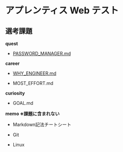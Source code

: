 # アプレンティス Web テスト

## 選考課題

**quest**

  - [PASSWORD_MANAGER.md](PASSWORD_MANAGER.md)
  
**career**

  - [WHY_ENGINEER.md](WHY_ENGINEER.md)
  
  - MOST_EFFORT.md
  
**curiosity**

  - GOAL.md
  
**memo ※課題に含まれない**

  - Markdown記法チートシート
  
  - Git
  
  - Linux
